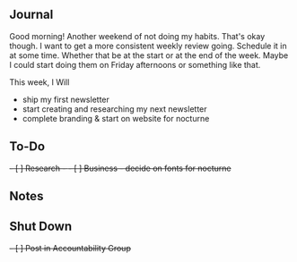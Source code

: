 ## Journal
Good morning! Another weekend of not  doing my habits. That's okay though. I want to get a more consistent weekly review going. Schedule it in at some time. Whether that be at the start or at the end of the week. Maybe I could start doing them on Friday afternoons or something like that.

This week, I Will 
- ship my first newsletter
- start creating and researching my next newsletter
- complete branding & start on website for nocturne

## To-Do
<del>- [ ] Research - </del>
<del>- [ ] Business - decide on fonts for nocturne</del>


## Notes


## Shut Down
<del>- [ ] Post in Accountability Group</del>